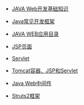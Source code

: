 *   [JAVA Web开发基础知识](https://blog.csdn.net/qq_36119192/article/details/86589335)
*   [Java常见开发框架](https://blog.csdn.net/qq_36119192/article/details/104331415)
*   [JAVA WEB应用目录](https://blog.csdn.net/qq_36119192/article/details/84262247)
*   [JSP页面](https://blog.csdn.net/qq_36119192/article/details/90137228)
*   [Servlet](https://blog.csdn.net/qq_36119192/article/details/90137744)
*   [Tomcat容器、JSP和Servlet](https://blog.csdn.net/qq_36119192/article/details/84279392)
*   [Java Web中间件](https://blog.csdn.net/qq_36119192/article/details/84261392)
*   [Struts2框架](https://blog.csdn.net/qq_36119192/article/details/90142083)